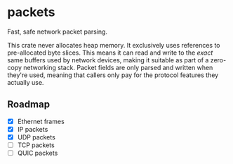 # packets

Fast, safe network packet parsing.

This crate never allocates heap memory. It exclusively uses references to
pre-allocated byte slices. This means it can read and write to the *exact* same
buffers used by network devices, making it suitable as part of a zero-copy
networking stack. Packet fields are only parsed and written when they're used,
meaning that callers only pay for the protocol features they actually use.

## Roadmap

- [x] Ethernet frames
- [X] IP packets
- [X] UDP packets
- [ ] TCP packets
- [ ] QUIC packets